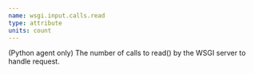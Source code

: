 ```yaml
---
name: wsgi.input.calls.read
type: attribute
units: count
---
```


(Python agent only) The number of calls to read() by the WSGI server to handle request.